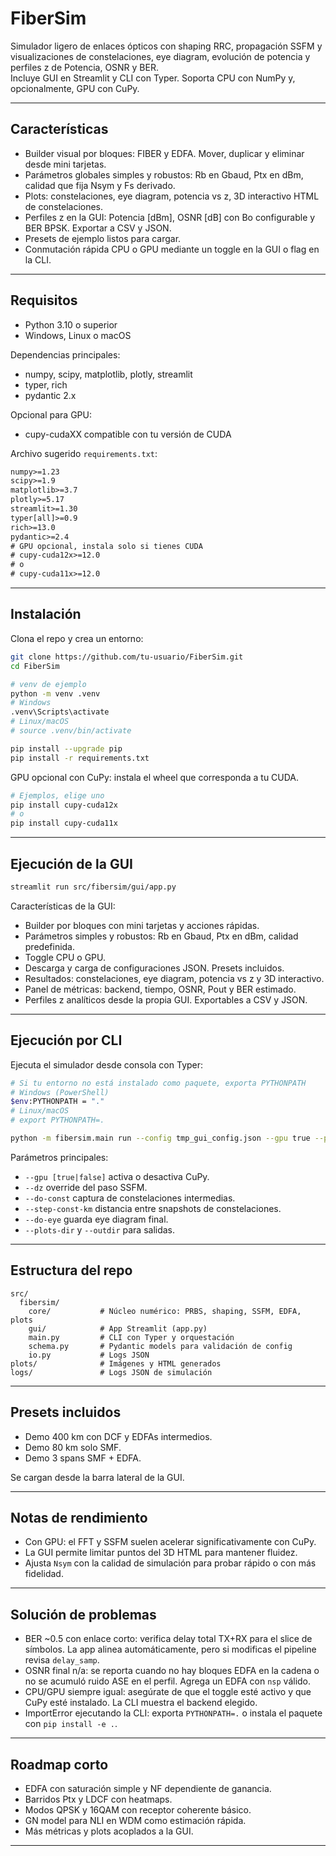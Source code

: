 # FiberSim

Simulador ligero de enlaces ópticos con shaping RRC, propagación SSFM y visualizaciones de constelaciones, eye diagram, evolución de potencia y perfiles z de Potencia, OSNR y BER.  
Incluye GUI en Streamlit y CLI con Typer. Soporta CPU con NumPy y, opcionalmente, GPU con CuPy.

---

## Características

- Builder visual por bloques: FIBER y EDFA. Mover, duplicar y eliminar desde mini tarjetas.
- Parámetros globales simples y robustos: Rb en Gbaud, Ptx en dBm, calidad que fija Nsym y Fs derivado.
- Plots: constelaciones, eye diagram, potencia vs z, 3D interactivo HTML de constelaciones.
- Perfiles z en la GUI: Potencia [dBm], OSNR [dB] con Bo configurable y BER BPSK. Exportar a CSV y JSON.
- Presets de ejemplo listos para cargar.
- Conmutación rápida CPU o GPU mediante un toggle en la GUI o flag en la CLI.

---

## Requisitos

- Python 3.10 o superior
- Windows, Linux o macOS

Dependencias principales:
- numpy, scipy, matplotlib, plotly, streamlit
- typer, rich
- pydantic 2.x

Opcional para GPU:
- cupy-cudaXX compatible con tu versión de CUDA

Archivo sugerido `requirements.txt`:

```txt
numpy>=1.23
scipy>=1.9
matplotlib>=3.7
plotly>=5.17
streamlit>=1.30
typer[all]>=0.9
rich>=13.0
pydantic>=2.4
# GPU opcional, instala solo si tienes CUDA
# cupy-cuda12x>=12.0
# o
# cupy-cuda11x>=12.0
```

---

## Instalación

Clona el repo y crea un entorno:

```bash
git clone https://github.com/tu-usuario/FiberSim.git
cd FiberSim

# venv de ejemplo
python -m venv .venv
# Windows
.venv\Scripts\activate
# Linux/macOS
# source .venv/bin/activate

pip install --upgrade pip
pip install -r requirements.txt
```

GPU opcional con CuPy: instala el wheel que corresponda a tu CUDA.

```bash
# Ejemplos, elige uno
pip install cupy-cuda12x
# o
pip install cupy-cuda11x
```

---

## Ejecución de la GUI

```bash
streamlit run src/fibersim/gui/app.py
```

Características de la GUI:
- Builder por bloques con mini tarjetas y acciones rápidas.
- Parámetros simples y robustos: Rb en Gbaud, Ptx en dBm, calidad predefinida.
- Toggle CPU o GPU.
- Descarga y carga de configuraciones JSON. Presets incluidos.
- Resultados: constelaciones, eye diagram, potencia vs z y 3D interactivo.
- Panel de métricas: backend, tiempo, OSNR, Pout y BER estimado.
- Perfiles z analíticos desde la propia GUI. Exportables a CSV y JSON.

---

## Ejecución por CLI

Ejecuta el simulador desde consola con Typer:

```bash
# Si tu entorno no está instalado como paquete, exporta PYTHONPATH
# Windows (PowerShell)
$env:PYTHONPATH = "."
# Linux/macOS
# export PYTHONPATH=.

python -m fibersim.main run --config tmp_gui_config.json --gpu true --plots-dir plots --outdir logs
```

Parámetros principales:
- `--gpu [true|false]` activa o desactiva CuPy.
- `--dz` override del paso SSFM.
- `--do-const` captura de constelaciones intermedias.
- `--step-const-km` distancia entre snapshots de constelaciones.
- `--do-eye` guarda eye diagram final.
- `--plots-dir` y `--outdir` para salidas.

---

## Estructura del repo

```
src/
  fibersim/
    core/           # Núcleo numérico: PRBS, shaping, SSFM, EDFA, plots
    gui/            # App Streamlit (app.py)
    main.py         # CLI con Typer y orquestación
    schema.py       # Pydantic models para validación de config
    io.py           # Logs JSON
plots/              # Imágenes y HTML generados
logs/               # Logs JSON de simulación
```

---

## Presets incluidos

- Demo 400 km con DCF y EDFAs intermedios.
- Demo 80 km solo SMF.
- Demo 3 spans SMF + EDFA.

Se cargan desde la barra lateral de la GUI.

---

## Notas de rendimiento

- Con GPU: el FFT y SSFM suelen acelerar significativamente con CuPy.
- La GUI permite limitar puntos del 3D HTML para mantener fluidez.
- Ajusta `Nsym` con la calidad de simulación para probar rápido o con más fidelidad.

---

## Solución de problemas

- BER ~0.5 con enlace corto: verifica delay total TX+RX para el slice de símbolos. La app alinea automáticamente, pero si modificas el pipeline revisa `delay_samp`.
- OSNR final n/a: se reporta cuando no hay bloques EDFA en la cadena o no se acumuló ruido ASE en el perfil. Agrega un EDFA con `nsp` válido.
- CPU/GPU siempre igual: asegúrate de que el toggle esté activo y que CuPy esté instalado. La CLI muestra el backend elegido.
- ImportError ejecutando la CLI: exporta `PYTHONPATH=.` o instala el paquete con `pip install -e .`.

---

## Roadmap corto

- EDFA con saturación simple y NF dependiente de ganancia.
- Barridos Ptx y LDCF con heatmaps.
- Modos QPSK y 16QAM con receptor coherente básico.
- GN model para NLI en WDM como estimación rápida.
- Más métricas y plots acoplados a la GUI.

---


